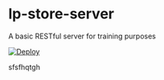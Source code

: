 # lp-store-server
A basic RESTful server for training purposes

[![Deploy](https://www.herokucdn.com/deploy/button.svg)](https://heroku.com/deploy)

sfsfhqtgh
